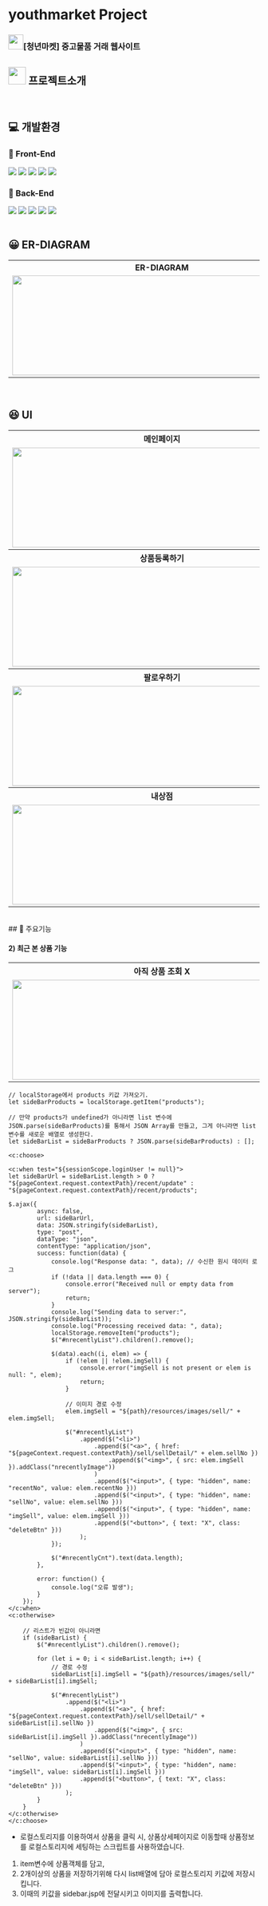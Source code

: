 # youthmarket Project
### <img src="https://github.com/user-attachments/assets/74a60ca1-377d-484f-b9df-fc168bac2895"  width="30px" height="30px">[청년마켓] 중고물품 거래 웹사이트


## <img src="https://user-images.githubusercontent.com/113049166/222699301-ce14e886-186b-4241-91fc-132ba832cbe9.png" width="35px" height="35px"> 프로젝트소개


  <br>

  
  ## :computer: 개발환경
### :pencil: Front-End
<div>
	<img src="https://img.shields.io/badge/HTML5-E34F26?style=flat&logo=HTML5&logoColor=white" />
	<img src="https://img.shields.io/badge/CSS3-1572B6?style=flat&logo=CSS3&logoColor=white" />
	<img src="https://img.shields.io/badge/JavaScript-F7DF1E?style=flat&logo=JavaScript&logoColor=white" />
	<img src="https://img.shields.io/badge/jQuery-0769AD?style=flat&logo=jQuery&logoColor=white" />	
	<img src="https://img.shields.io/badge/Bootstrap-7952B3?style=flat&logo=Bootstrap&logoColor=white" />
</div>

 ### :pencil: Back-End
<div>
	<img src="https://img.shields.io/badge/Java-007396?style=flat&logo=Java&logoColor=white" />
	<img src="https://img.shields.io/badge/Oracle-F80000?style=flat&logo=Oracle&logoColor=white" />
	<img src="https://img.shields.io/badge/Apache Tomcat-F8DC75?style=flat&logo=Apache Tomcat&logoColor=white" />
	<img src="https://user-images.githubusercontent.com/113049166/222707121-ef026546-b995-4c35-8cdd-5dcd1e5825d5.svg" />
	<img src="https://user-images.githubusercontent.com/113049166/222707252-fc23c89e-a4f6-49a0-b550-7b26aa323fad.svg" />
	

</div>

<br>

## 😀 ER-DIAGRAM 
<table>
<tr>
	<th>
	  ER-DIAGRAM
	</th>
</tr>
<tr>
	<td width="50%">
		<img src="https://github.com/user-attachments/assets/ea4bdc32-2502-4fc5-9770-16e3f2957bfd" width="600" height="200"/>
	</td>
</tr>
</table>

<br>

## 😆 UI
<table>
<tr>
	<th>
		메인페이지
	</th>
	<th>
		관리자페이지
	</th>

</tr>
<tr>
	<td width="30%">
		<img src="https://github.com/user-attachments/assets/c51b273a-75f7-4ad7-9bf5-6acbbece89c8" width="600" height="200"/>
	</td>
	<td width="30%">
		<img src="https://github.com/user-attachments/assets/d8e58244-bd4c-46a7-a124-1569eba93cf6" width="600" height="200"></td>

</tr>
<tr>
	<th>
	    상품등록하기
	</th>
	<th>상품상세보기</th>
</tr>
<tr>
	<td>
	 <img src="https://github.com/user-attachments/assets/699ab77e-7625-4703-b9b2-61a0fbe28d18" width="600" height="200"/>
	</td>
	<td>
	  <img src="https://github.com/user-attachments/assets/12265720-0bf1-47a1-a233-574f30e2e06b" width="600" height="200"/>
	</td>
</tr>
<tr>
	<th>팔로우하기
	</th>
	<th>
	    팔로잉 목록
	</th>
</tr>
<tr>
	<td>
	  <img src="https://github.com/user-attachments/assets/5003cf48-61a4-4b6b-83a1-b16f2e2b270b" width="600" height="200"/>
	</td>
	<td>
	  <img src="https://github.com/user-attachments/assets/ee67cc9c-0d52-4a33-9c46-fe3d24c811c6" width="600" height="200"/>
	</td>
<tr>
<tr>
	<th>내상점
	</th>
	<th>
	    내상점 찜목록
	</th>
</tr>
<tr>
	<td>
	   <img src="https://github.com/user-attachments/assets/886700ab-eb31-4da1-a6af-b3270b6b0173" width="600" height="200"/>
	</td>
	<td>
	   <img src="https://github.com/user-attachments/assets/8c3e7a9a-9ef5-4cc1-be57-cc6cd5aba48d" width="600" height="200"/>
	</td>
<tr>
</table>

<br>
## 🌟 주요기능

#### 2) 최근 본 상품 기능
<table>
<tr>
	<th>
	  아직 상품 조회 X
	</th>
	<th>
	  상품조회
	</th>
	<th>
	  상품 조회 시,
	</th>
</tr>
<tr>
	<td width="10%">
		<img src="https://user-images.githubusercontent.com/113049166/222720430-4e92aa76-e435-4bbe-9f24-fb811c8abb7b.png" width="600" height="200"/>
	</td>
	<td width="30%">
		<img src="https://github.com/user-attachments/assets/821bb073-fb3c-4310-9a45-1abdf9d766f5" width="600" height="200"></td>
	<td width="10%">
		<img src="https://github.com/user-attachments/assets/52aa1e6e-73ee-40df-86e7-ed3efec13194" width="600" height="200"></td>
</tr>
</table>





	// localStorage에서 products 키값 가져오기.
	let sideBarProducts = localStorage.getItem("products");

	// 만약 products가 undefined가 아니라면 list 변수에 JSON.parse(sideBarProducts)를 통해서 JSON Array를 만들고, 그게 아니라면 list 변수를 새로운 배열로 생성한다.
	let sideBarList = sideBarProducts ? JSON.parse(sideBarProducts) : [];

	<c:choose>

    <c:when test="${sessionScope.loginUser != null}">
    let sideBarUrl = sideBarList.length > 0 ? "${pageContext.request.contextPath}/recent/update" : "${pageContext.request.contextPath}/recent/products";
      
	$.ajax({
            async: false,
            url: sideBarUrl,
            data: JSON.stringify(sideBarList),
            type: "post",
            dataType: "json",
            contentType: "application/json",
            success: function(data) {
                console.log("Response data: ", data); // 수신한 원시 데이터 로그
                if (!data || data.length === 0) {
                    console.error("Received null or empty data from server");
                    return;
                }
                console.log("Sending data to server:", JSON.stringify(sideBarList));
                console.log("Processing received data: ", data);
                localStorage.removeItem("products");
                $("#nrecentlyList").children().remove();

                $(data).each((i, elem) => {
                    if (!elem || !elem.imgSell) {
                        console.error("imgSell is not present or elem is null: ", elem);
                        return;
                    }
                    
                    // 이미지 경로 수정
                    elem.imgSell = "${path}/resources/images/sell/" + elem.imgSell;

                    $("#nrecentlyList")
                        .append($("<li>")
                            .append($("<a>", { href: "${pageContext.request.contextPath}/sell/sellDetail/" + elem.sellNo })
                                .append($("<img>", { src: elem.imgSell }).addClass("nrecentlyImage"))
                            )
                            .append($("<input>", { type: "hidden", name: "recentNo", value: elem.recentNo }))
                            .append($("<input>", { type: "hidden", name: "sellNo", value: elem.sellNo }))
                            .append($("<input>", { type: "hidden", name: "imgSell", value: elem.imgSell }))
                            .append($("<button>", { text: "X", class: "deleteBtn" }))
                        );
                });
	
                $("#nrecentlyCnt").text(data.length);
            },

            error: function() {
                console.log("오류 발생");
            }
        });
    </c:when>
    <c:otherwise>
        
        // 리스트가 빈값이 아니라면
        if (sideBarList) {
            $("#nrecentlyList").children().remove();

            for (let i = 0; i < sideBarList.length; i++) {
                // 경로 수정
                sideBarList[i].imgSell = "${path}/resources/images/sell/" + sideBarList[i].imgSell;
                
                $("#nrecentlyList")
                    .append($("<li>")
                        .append($("<a>", { href: "${pageContext.request.contextPath}/sell/sellDetail/" + sideBarList[i].sellNo })
                            .append($("<img>", { src: sideBarList[i].imgSell }).addClass("nrecentlyImage"))
                        )
                        .append($("<input>", { type: "hidden", name: "sellNo", value: sideBarList[i].sellNo }))
                        .append($("<input>", { type: "hidden", name: "imgSell", value: sideBarList[i].imgSell }))
                        .append($("<button>", { text: "X", class: "deleteBtn" }))
                    );
            }
        }
    </c:otherwise>
    </c:choose>



- 로컬스토리지를 이용하여서 상품을 클릭 시, 상품상세페이지로 이동할때 상품정보를 로컬스토리지에 세팅하는 스크립트를 사용하였습니다. 
1. item변수에 상품객체를 담고, 
2. 2개이상의 상품을 저장하기위해 다시 list배열에 담아 로컬스토리지 키값에 저장시킵니다.
3. 이때의 키값을 sidebar.jsp에 전달시키고 이미지를 출력합니다.

<br><br>

